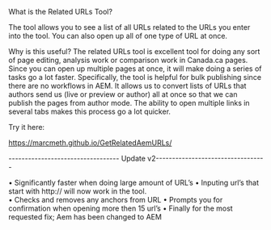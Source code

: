 What is the Related URLs Tool?

The tool allows you to see a list of all URLs related to the URLs you enter into the tool.  You can also open up all of one type of URL at once.

Why is this useful?
The related URLs tool is excellent tool for doing any sort of page editing, analysis work or comparison work in Canada.ca pages.  Since you can open up multiple pages at once, it will make doing a series of tasks go a lot faster. Specifically, the tool is helpful for bulk publishing since there are no workflows in AEM. It allows us to convert lists of URLs that authors send us (live or preview or author) all at once so that we can publish the pages from author mode. The ability to open multiple links in several tabs makes this process go a lot quicker.

Try it here:

https://marcmeth.github.io/GetRelatedAemURLs/

---------------------------------- Update v2----------------------------------

• Significantly faster when doing large amount of URL’s
• Inputing url’s that start with http:// will now work in the tool.  
• Checks and removes any anchors from URL
• Prompts you for confirmation when opening more then 15 url’s
• Finally for the most requested fix; Aem has been changed to AEM
